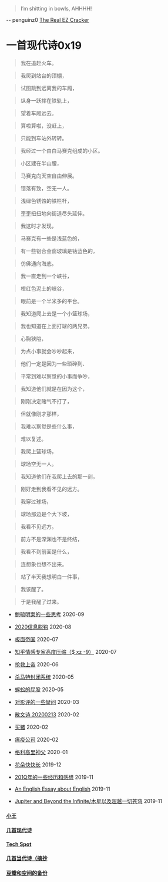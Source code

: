 > I’m shitting in bowls, AHHHH!

-- penguinz0 [The Real EZ Cracker](https://www.youtube.com/watch?v=Cmn9JZ1_RPA)

# 一首现代诗0x19

> 我在追赶火车。

> 我爬到站台的顶棚，

> 试图跳到远离我的车厢，

> 纵身一跃摔在铁轨上，

> 望着车厢远去。

> 算啦算啦，没赶上，

> 只能到车站外转转。

> 我经过一个由白马赛克组成的小区。

> 小区建在半山腰，

> 马赛克向天空自由伸展。

> 错落有致，空无一人。

> 浅绿色锈蚀的铁栏杆，

> 歪歪扭扭地向街道尽头延伸。

> 我这时才发现，

> 马赛克有一些是浅蓝色的，

> 有一些铝合金窗玻璃是钴蓝色的，

> 仿佛通向海底。

> 我一直走到一个峡谷，

> 橙红色泥土的峡谷，

> 眼前是一个半米多的平台。

> 我知道爬上去是一个小篮球场，

> 我也知道在上面打球的两兄弟，

> 心胸狭隘，

> 为点小事就会吵吵起来，

> 他们一定是因为一些琐碎到、

> 平常到难以察觉的小事而争吵，

> 我知道他们就是在因为这个，

> 刚刚决定赌气不打了，

> 但就像刚才那样，

> 我难以察觉是些什么事，

> 难以复述。

> 我爬上篮球场，

> 球场空无一人。

> 我知道他们在我爬上去的那一刻，

> 刚好走到我看不见的远方。

> 我穿过球场，

> 球场那边是个大下坡，

> 我看不见远方。

> 前方不是深渊也不是终结，

> 我看不到前面是什么，

> 连想象也想不出来。

> 站了半天我想明白一件事，

> 我该醒了。

> 于是我醒了过来。

* [鲍毓明案的一些思考](posts/2020-08-sh.md) 2020-09

* [2020信息脱钩](posts/2020-08-detach.md) 2020-08

* [板面帝国](posts/2020-07-28-bmatrix.md) 2020-07

* [知乎情感专家高度压缩（$ xz -9）](posts/2020-07-zhihu.md) 2020-07

* [抢救上帝](posts/2020-06-rescue-of-god.md) 2020-06

* [杀马特封闭系统](posts/2020-05-21-closure.md) 2020-05

* [蜈蚣的屁股](posts/2020-05-14-ass.md) 2020-05

* [对影评的一些疑问](posts/2020-03-11-mreview.md) 2020-03

* [散文诗 20200213](posts/2020-02-13-v.md) 2020-02

* [买猪](posts/2020-02-09-pig.md) 2020-02

* [瘟疫公司](posts/2020-02-02-ncov.md) 2020-02

* [格利高里神父](posts/2020-01-05-hl2.md) 2020-01

* [花朵快快长](posts/2019-12-21-none.md) 2019-12

* [201Q年的一些经历和感想](posts/2019-11-30-q.md) 2019-11

* [An English Essay about English](posts/2019-11-english.md) 2019-11

* [Jupiter and Beyond the Infinite/木星以及超越一切苍穹](posts/2019-11-26-idx.md) 2019-11

#### [小王](index_wang.md)

#### [几首现代诗](index_mverse.md)

#### [Tech Spot](index_tech.md)

#### [几首当代诗（摘抄](contemporary/intro.md)

#### [豆瓣和空间的备份](index_history.md)
